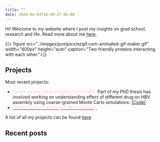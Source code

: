 ```yaml
---
title: ""
date: 2024-04-03T18:48:27-04:00
---
```

Hi! Welcome to my website where I post my insights on grad school, research and life.
Read more about me [here](/about).

{{< figure src="../images/postpics/ezgif.com-animated-gif-maker.gif" width="400px" height="auto" caption="Two friendly proteins interacting with each other.">}}

## Projects
Most recent projects:
- <span style="color: #ffc7ec;">*Kinetic monte carlo simulations for HBV*:</span> Part of my PhD thesis has involved working on understanding effect of different drug on HBV assembly using coarse-grained Monte Carlo simulations. [(Code)](https://github.com/pradhansmriti/hbv_dimerdrug)
- [<span style="color: #ffc7ec;">*Elastic network model for HBV assembly*</span>](https://github.com/pradhansmriti/HBV_enm)
 
A list of all my projects can be found  [here](/research).

## Recent posts

